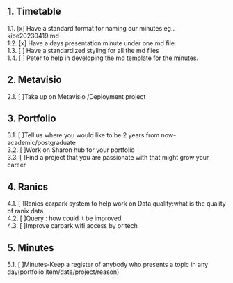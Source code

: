 ## 1. Timetable

1.1. [x] Have a standard format for naming our minutes eg.. kibe20230419.md  
1.2. [x] Have a days presentation minute under one md file.  
1.3. [ ] Have a standardized styling for all the md files  
1.4. [ ] Peter to help in developing the md template for the minutes.

## 2. Metavisio

2.1. [ ]Take up on Metavisio /Deployment project

## 3. Portfolio

3.1. [ ]Tell us where you would like to be 2 years from now-academic/postgraduate  
3.2. [ ]Work on Sharon hub for your portfolio  
3.3. [ ]Find a project that you are passionate with that might grow your career

## 4. Ranics

4.1. [ ]Ranics carpark system to help work on Data quality:what is the quality of ranix data  
4.2. [ ]Query : how could it be improved  
4.3. [ ]Improve carpark wifi access by oritech

## 5. Minutes

5.1. [ ]Minutes-Keep a register of anybody who presents a topic in any day(portfolio item/date/project/reason)
